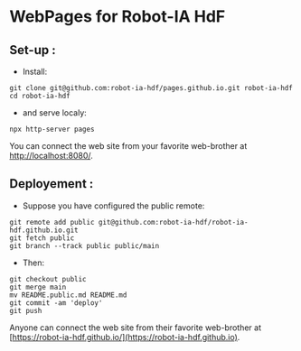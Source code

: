 # WebPages for Robot-IA HdF

## Set-up : 

- Install: 

```
git clone git@github.com:robot-ia-hdf/pages.github.io.git robot-ia-hdf
cd robot-ia-hdf
```

- and serve localy: 

```
npx http-server pages
```

You can connect the web site from your favorite web-brother at [http://localhost:8080/](http://localhost:8080/).

## Deployement : 

- Suppose you have configured the public remote: 

```
git remote add public git@github.com:robot-ia-hdf/robot-ia-hdf.github.io.git
git fetch public
git branch --track public public/main
```

- Then: 

```
git checkout public
git merge main
mv README.public.md README.md
git commit -am 'deploy'
git push
```

Anyone can connect the web site from their favorite web-brother at [https://robot-ia-hdf.github.io/](https://robot-ia-hdf.github.io).

